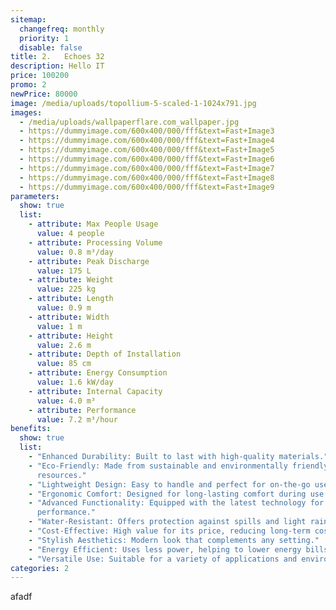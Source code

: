 ```yaml
---
sitemap:
  changefreq: monthly
  priority: 1
  disable: false
title: 2.	Echoes 32
description: Hello IT
price: 100200
promo: 2
newPrice: 80000
image: /media/uploads/topollium-5-scaled-1-1024x791.jpg
images:
  - /media/uploads/wallpaperflare.com_wallpaper.jpg
  - https://dummyimage.com/600x400/000/fff&text=Fast+Image3
  - https://dummyimage.com/600x400/000/fff&text=Fast+Image4
  - https://dummyimage.com/600x400/000/fff&text=Fast+Image5
  - https://dummyimage.com/600x400/000/fff&text=Fast+Image6
  - https://dummyimage.com/600x400/000/fff&text=Fast+Image7
  - https://dummyimage.com/600x400/000/fff&text=Fast+Image8
  - https://dummyimage.com/600x400/000/fff&text=Fast+Image9
parameters:
  show: true
  list:
    - attribute: Max People Usage
      value: 4 people
    - attribute: Processing Volume
      value: 0.8 m³/day
    - attribute: Peak Discharge
      value: 175 L
    - attribute: Weight
      value: 225 kg
    - attribute: Length
      value: 0.9 m
    - attribute: Width
      value: 1 m
    - attribute: Height
      value: 2.6 m
    - attribute: Depth of Installation
      value: 85 cm
    - attribute: Energy Consumption
      value: 1.6 kW/day
    - attribute: Internal Capacity
      value: 4.0 m³
    - attribute: Performance
      value: 7.2 m³/hour
benefits:
  show: true
  list:
    - "Enhanced Durability: Built to last with high-quality materials."
    - "Eco-Friendly: Made from sustainable and environmentally friendly
      resources."
    - "Lightweight Design: Easy to handle and perfect for on-the-go use."
    - "Ergonomic Comfort: Designed for long-lasting comfort during use."
    - "Advanced Functionality: Equipped with the latest technology for better
      performance."
    - "Water-Resistant: Offers protection against spills and light rain."
    - "Cost-Effective: High value for its price, reducing long-term costs."
    - "Stylish Aesthetics: Modern look that complements any setting."
    - "Energy Efficient: Uses less power, helping to lower energy bills."
    - "Versatile Use: Suitable for a variety of applications and environments."
categories: 2
---
```


afadf
